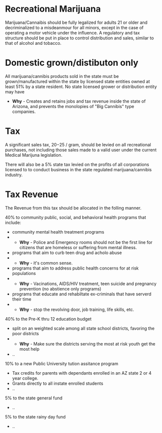 # Recreational Marijuana

Marijuana/Cannaibis should be fully legalized for adults 21 or older and decriminalized to a misdeanmour for all minors, except in the case of operating a motor vehicle under the influence. A regulatory and tax structure should be put in place to control distribution and sales, similar to that of alcohol and tobacco.

# Domestic grown/distibuton only

All marijuana/cannibis products sold in the state must be grown/manufactured within the state by licensed state entities owned at least 51% by a state resident. No state licensed grower or distribution entity may have  

* **Why** - Creates and retains jobs and tax revenue inside the state of Arizona, and prevents the monolopies of "Big Cannibis" type companies.

# Tax 

A significant sales tax,  $20-$25 / gram, should be levied on all recreational purchases, not including those sales made to a valid user under the current Medical Marijuna legislation.

There will also be a 5% state tax levied on the profits of all corporations licensed to to conduct business in the state regulated marijuana/cannibis industry.

# Tax Revenue

The Revenue from this tax should be allocated in the folling manner.

40% to community public, social, and behavioral health programs that include: 
* community mental health treatment programs
* * **Why** - Police and Emergency rooms should not be the first line for citizens that are homeless or suffering from mental illness.
* programs that aim to curb teen drug and acholo abuse
* * **Why** - it's common sense.
* programs that aim to address public health concerns for at risk populations
* * **Why** - Vacinations, AIDS/HIV treatment, teen suicide and pregnancy prevention (no abstience only programs) 
* programs that educate and rehabiltate ex-criminals that have serverd their time
* * **Why** - stop the revolving door, job training, life skills, etc.


40% to the Pre-K thru 12 education budget
* split on an weighted scale among all state school districts, favoring the poor districts
* * **Why** - Make sure the districts serving the most at risk youth get the most help 
* ..

10% to a new Public University tution assitance program 
* Tax credits for parents with dependants enrolled in an AZ state 2 or 4 year college.
* Grants directly to all instate enrolled students
* ..

5% to the state general fund
* ..

5% to the state rainy day fund
* ..

